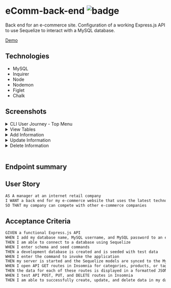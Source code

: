 # eComm-back-end ![badge](https://img.shields.io/badge/MIT-license-green)

Back end for an e-commerce site. Configuration of a working Express.js API to use Sequelize to interact with a MySQL database.

[Demo](...)

## Technologies

- MySQL
- Inquirer
- Node
- Nodemon
- Figlet
- Chalk

## Screenshots

<details>
<summary>CLI User Journey - Top Menu</summary>

![welcome](...)

</details>

<details>
<summary>View Tables</summary>

![view-tables](...)

</details>

<details>
<summary>Add Information</summary>

![add-info](...)

</details>

<details>
<summary>Update Information</summary>

![update-info](...)

</details>

<details>
<summary>Delete Information</summary>

![delete-info](...)

</details>

<br>

## Endpoint summary

## User Story

```md
AS A manager at an internet retail company
I WANT a back end for my e-commerce website that uses the latest technologies
SO THAT my company can compete with other e-commerce companies
```

## Acceptance Criteria

```md
GIVEN a functional Express.js API
WHEN I add my database name, MySQL username, and MySQL password to an environment variable file
THEN I am able to connect to a database using Sequelize
WHEN I enter schema and seed commands
THEN a development database is created and is seeded with test data
WHEN I enter the command to invoke the application
THEN my server is started and the Sequelize models are synced to the MySQL database
WHEN I open API GET routes in Insomnia for categories, products, or tags
THEN the data for each of these routes is displayed in a formatted JSON
WHEN I test API POST, PUT, and DELETE routes in Insomnia
THEN I am able to successfully create, update, and delete data in my database
```
